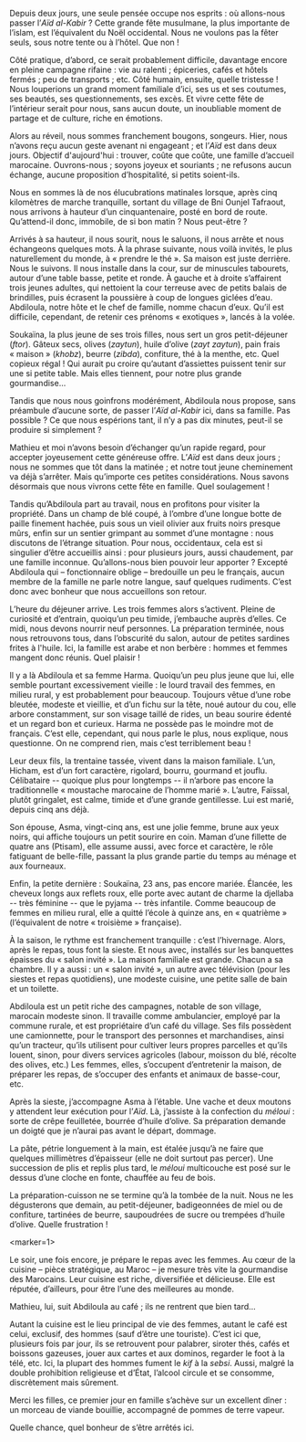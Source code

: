 ﻿Depuis deux jours, une seule pensée occupe nos esprits : où allons-nous passer l’*Aïd al-Kabir* ?
Cette grande fête musulmane, la plus importante de l’islam, est l’équivalent du Noël occidental.
Nous ne voulons pas la fêter seuls, sous notre tente ou à l’hôtel.
Que non !

Côté pratique, d’abord, ce serait probablement difficile, davantage encore en pleine campagne rifaine : vie au ralenti ; épiceries, cafés et hôtels fermés ; peu de transports ; etc.
Côté humain, ensuite, quelle tristesse !
Nous louperions un grand moment familiale d’ici, ses us et ses coutumes, ses beautés, ses questionnements, ses excès.
Et vivre cette fête de l’intérieur serait pour nous, sans aucun doute, un inoubliable moment de partage et de culture, riche en émotions.

Alors au réveil, nous sommes franchement bougons, songeurs.
Hier, nous n’avons reçu aucun geste avenant ni engageant ; et l’*Aïd* est dans deux jours.
Objectif d'aujourd'hui : trouver, coûte que coûte, une famille d’accueil marocaine.
Ouvrons-nous ; soyons joyeux et souriants ; ne refusons aucun échange, aucune proposition d’hospitalité, si petits soient-ils.

Nous en sommes là de nos élucubrations matinales lorsque, après cinq kilomètres de marche tranquille, sortant du village de Bni Ounjel Tafraout, nous arrivons à hauteur d’un cinquantenaire, posté en bord de route.
Qu’attend-il donc, immobile, de si bon matin ?
Nous peut-être ?

Arrivés à sa hauteur, il nous sourit, nous le saluons, il nous arrête et nous échangeons quelques mots.
À la phrase suivante, nous voilà invités, le plus naturellement du monde, à « prendre le thé ».
Sa maison est juste derrière.
Nous le suivons.
Il nous installe dans la cour, sur de minuscules tabourets, autour d’une table basse, petite et ronde.
À gauche et à droite s’affairent trois jeunes adultes, qui nettoient la cour terreuse avec de petits balais de brindilles, puis écrasent la poussière à coup de longues giclées d’eau.
Abdiloula, notre hôte et le chef de famille, nomme chacun d’eux.
Qu’il est difficile, cependant, de retenir ces prénoms « exotiques », lancés à la volée.

Soukaïna, la plus jeune de ses trois filles, nous sert un gros petit-déjeuner (*ftor*).
Gâteux secs, olives (*zaytun*), huile d’olive (*zayt zaytun*), pain frais « maison » (*khobz*), beurre (*zibda*), confiture, thé à la menthe, etc.
Quel copieux régal !
Qui aurait pu croire qu’autant d’assiettes puissent tenir sur une si petite table.
Mais elles tiennent, pour notre plus grande gourmandise...

Tandis que nous nous goinfrons modérément, Abdiloula nous propose, sans préambule d’aucune sorte, de passer l’*Aïd al-Kabir* ici, dans sa famille.
Pas possible ?
Ce que nous espérions tant, il n’y a pas dix minutes, peut-il se produire si simplement ?

Mathieu et moi n’avons besoin d’échanger qu’un rapide regard, pour accepter joyeusement cette généreuse offre.
L’*Aïd* est dans deux jours ; nous ne sommes que tôt dans la matinée ; et notre tout jeune cheminement va déjà s’arrêter.
Mais qu’importe ces petites considérations.
Nous savons désormais que nous vivrons cette fête en famille.
Quel soulagement !

Tandis qu’Abdiloula part au travail, nous en profitons pour visiter la propriété.
Dans un champ de blé coupé, à l’ombre d’une longue botte de paille finement hachée, puis sous un vieil olivier aux fruits noirs presque mûrs, enfin sur un sentier grimpant au sommet d’une montagne : nous discutons de l’étrange situation.
Pour nous, occidentaux, cela est si singulier d’être accueillis ainsi : pour plusieurs jours, aussi chaudement, par une famille inconnue.
Qu’allons-nous bien pouvoir leur apporter ?
Excepté Abdiloula qui – fonctionnaire oblige – bredouille un peu le français, aucun membre de la famille ne parle notre langue, sauf quelques rudiments.
C’est donc avec bonheur que nous accueillons son retour.

L’heure du déjeuner arrive.
Les trois femmes alors s’activent.
Pleine de curiosité et d’entrain, quoiqu’un peu timide, j’embauche auprès d’elles.
Ce midi, nous devons nourrir neuf personnes.
La préparation terminée, nous nous retrouvons tous, dans l’obscurité du salon, autour de petites sardines frites à l'huile.
Ici, la famille est arabe et non berbère : hommes et femmes mangent donc réunis.
Quel plaisir !

Il y a là Abdiloula et sa femme Harma.
Quoiqu’un peu plus jeune que lui, elle semble pourtant excessivement vieille : le lourd travail des femmes, en milieu rural, y est probablement pour beaucoup.
Toujours vêtue d’une robe bleutée, modeste et vieillie, et d’un fichu sur la tête, noué autour du cou, elle arbore constamment, sur son visage taillé de rides, un beau sourire édenté et un regard bon et curieux.
Harma ne possède pas le moindre mot de français.
C’est elle, cependant, qui nous parle le plus, nous explique, nous questionne.
On ne comprend rien, mais c’est terriblement beau !

Leur deux fils, la trentaine tassée, vivent dans la maison familiale.
L’un, Hicham, est d’un fort caractère, rigolard, bourru, gourmand et jouflu.
Célibataire -- quoique plus pour longtemps -- il n’arbore pas encore la traditionnelle « moustache marocaine de l’homme marié ».
L’autre, Faïssal, plutôt gringalet, est calme, timide et d’une grande gentillesse.
Lui est marié, depuis cinq ans déjà.

Son épouse, Asma, vingt-cinq ans, est une jolie femme, brune aux yeux noirs, qui affiche toujours un petit sourire en coin.
Maman d’une fillette de quatre ans (Ptisam), elle assume aussi, avec force et caractère, le rôle fatiguant de belle-fille, passant la plus grande partie du temps au ménage et aux fourneaux.

Enfin, la petite dernière : Soukaïna, 23 ans, pas encore mariée.
Élancée, les cheveux longs aux reflets roux, elle porte avec autant de charme la djellaba -- très féminine -- que le pyjama -- très infantile.
Comme beaucoup de femmes en milieu rural, elle a quitté l’école à quinze ans, en « quatrième » (l’équivalent de notre « troisième » française).

À la saison, le rythme est franchement tranquille : c’est l’hivernage.
Alors, après le repas, tous font la sieste.
Et nous avec, installés sur les banquettes épaisses du « salon invité ».
La maison familiale est grande.
Chacun a sa chambre.
Il y a aussi : un « salon invité », un autre avec télévision (pour les siestes et repas quotidiens), une modeste cuisine, une petite salle de bain et un toilette.

Abdiloula est un petit riche des campagnes, notable de son village, marocain modeste sinon.
Il travaille comme ambulancier, employé par la commune rurale, et est propriétaire d’un café du village.
Ses fils possèdent une camionnette, pour le transport des personnes et marchandises, ainsi qu’un tracteur, qu’ils utilisent pour cultiver leurs propres parcelles et qu’ils louent, sinon, pour divers services agricoles (labour, moisson du blé, récolte des olives, etc.)
Les femmes, elles, s’occupent d’entretenir la maison, de préparer les repas, de s’occuper des enfants et animaux de basse-cour, etc.

Après la sieste, j’accompagne Asma à l’étable.
Une vache et deux moutons y attendent leur exécution pour l’*Aïd*.
Là, j’assiste à la confection du *méloui* : sorte de crêpe feuilletée, bourrée d’huile d’olive.
Sa préparation demande un doigté que je n’aurai pas avant le départ, dommage.

La pâte, pétrie longuement à la main, est étalée jusqu’à ne faire que quelques millimètres d’épaisseur (elle ne doit surtout pas percer).
Une succession de plis et replis plus tard, le *méloui* multicouche est posé sur le dessus d’une cloche en fonte, chauffée au feu de bois.

La préparation-cuisson ne se termine qu’à la tombée de la nuit.
Nous ne les dégusterons que demain, au petit-déjeuner, badigeonnées de miel ou de confiture, tartinées de beurre, saupoudrées de sucre ou trempées d’huile d’olive.
Quelle frustration !

<marker=1>

Le soir, une fois encore, je prépare le repas avec les femmes.
Au cœur de la cuisine – pièce stratégique, au Maroc – je mesure très vite la gourmandise des Marocains.
Leur cuisine est riche, diversifiée et délicieuse.
Elle est réputée, d’ailleurs, pour être l’une des meilleures au monde.

Mathieu, lui, suit Abdiloula au café ; ils ne rentrent que bien tard...

Autant la cuisine est le lieu principal de vie des femmes, autant le café est celui, exclusif, des hommes (sauf d’être une touriste).
C’est ici que, plusieurs fois par jour, ils se retrouvent pour palabrer, siroter thés, cafés et boissons gazeuses, jouer aux cartes et aux dominos, regarder le foot à la télé, etc.
Ici, la plupart des hommes fument le *kif* à la *sebsi*.
Aussi, malgré la double prohibition religieuse et d’État, l’alcool circule et se consomme, discrètement mais sûrement.

Merci les filles, ce premier jour en famille s’achève sur un excellent dîner : un morceau de viande bouillie, accompagné de pommes de terre vapeur.

Quelle chance, quel bonheur de s’être arrêtés ici.
